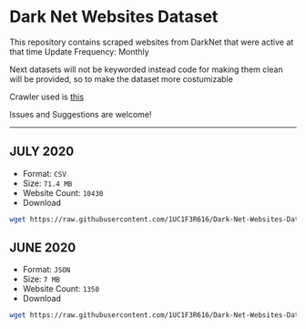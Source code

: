 # Dark Net Websites Dataset

This repository contains scraped websites from DarkNet that were active at that time
Update Frequency: Monthly

Next datasets will not be keyworded instead code for making them clean will be provided, so to make the dataset more costumizable

Crawler used is [this](github.com/1UC1F3R616/onion-crawler)

Issues and Suggestions are welcome!

---------------------------------------------

## JULY 2020
- Format: `CSV`
- Size: `71.4 MB`
- Website Count: `10430`
- Download
```bash
wget https://raw.githubusercontent.com/1UC1F3R616/Dark-Net-Websites-Dataset/raw/master/scraped_data_DRL_2020-07-10T06-02-31.csv
```

## JUNE 2020
- Format: `JSON`
- Size: `7 MB`
- Website Count: `1350`
- Download
```bash
wget https://raw.githubusercontent.com/1UC1F3R616/Dark-Net-Websites-Dataset/master/scraped_data_DRL_2020-07-02T00-58-53.json
```
